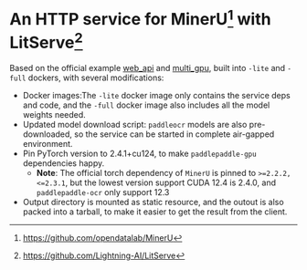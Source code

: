 # An HTTP service for MinerU[^mineru] with LitServe[^litserve]

Based on the official example [web_api](https://github.com/opendatalab/MinerU/tree/ecdd162f11f92de585cd3d921d852df895d40ca6/projects/web_api) and [multi_gpu](https://github.com/opendatalab/MinerU/tree/ecdd162f11f92de585cd3d921d852df895d40ca6/projects/multi_gpu), built into `-lite` and `-full` dockers, with several modifications:

- Docker images:The `-lite` docker image only contains the service deps and code, and the `-full` docker image also includes all the model weights needed.
- Updated model download script: `paddleocr` models are also pre-downloaded, so the service can be started in complete air-gapped environment.
- Pin PyTorch version to 2.4.1+cu124, to make `paddlepaddle-gpu` dependencies happy.
  - **Note**: The official torch dependency of `MinerU` is pinned to `>=2.2.2,<=2.3.1`, but the lowest version support CUDA 12.4 is 2.4.0, and `paddlepaddle-ocr` only support 12.3
- Output directory is mounted as static resource, and the outout is also packed into a tarball, to make it easier to get the result from the client.

[^mineru]: https://github.com/opendatalab/MinerU
[^litserve]: https://github.com/Lightning-AI/LitServe
